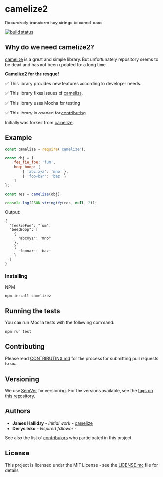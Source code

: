 # camelize2

Recursively transform key strings to camel-case

[![build status](https://secure.travis-ci.org/DenysIvko/camelize2.png)](http://travis-ci.org/DenysIvko/camelize2)

## Why do we need camelize2?

[camelize](https://github.com/substack/camelize) is a great and simple library.
But unfortunately repository seems to be dead and has not been updated for a long time.

**Camelize2 for the resque!**

:white_check_mark: This library provides new features according to developer needs.

:white_check_mark: This library fixes issues of [camelize](https://github.com/substack/camelize).

:white_check_mark: This library uses Mocha for testing

:white_check_mark: This library is opened for [contributing](#contributing).

Initially was forked from [camelize](https://github.com/substack/camelize).


## Example

``` js
const camelize = require('camelize');

const obj = {
    fee_fie_foe: 'fum',
    beep_boop: [
        { 'abc.xyz': 'mno' },
        { 'foo-bar': 'baz' }
    ]
};

const res = camelize(obj);

console.log(JSON.stringify(res, null, 2));
```

Output:

```
{
  "feeFieFoe": "fum",
  "beepBoop": [
    {
      "abcXyz": "mno"
    },
    {
      "fooBar": "baz"
    }
  ]
}
```

### Installing

NPM

```
npm install camelize2
```


## Running the tests

You can run Mocha tests with the following command:

```
npm run test
```

## Contributing

Please read [CONTRIBUTING.md](CONTRIBUTING.md) for the process for submitting pull requests to us.

## Versioning

We use [SemVer](http://semver.org/) for versioning. For the versions available, see the [tags on this repository](https://github.com/your/project/tags).

## Authors

* **James Halliday** - *Initial work* - [camelize](https://github.com/substack/camelize)
* **Denys Ivko** - *Inspired follower* -

See also the list of [contributors](https://github.com/DenysIvko/camelize2/contributors) who participated in this project.

## License

This project is licensed under the MIT License - see the [LICENSE.md](LICENSE.md) file for details

